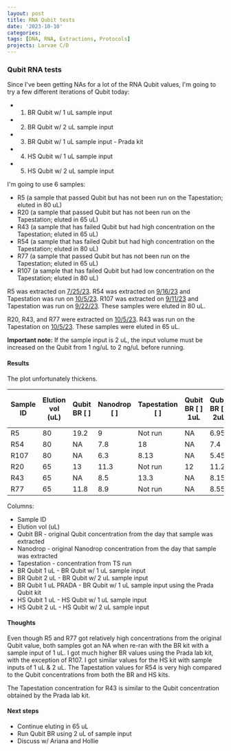 ```yaml
---
layout: post
title: RNA Qubit tests
date: '2023-10-10'
categories:
tags: [DNA, RNA, Extractions, Protocols]
projects: Larvae C/D 
---
```


### Qubit RNA tests 

Since I've been getting NAs for a lot of the RNA Qubit values, I'm going to try a few different iterations of Qubit today: 

- 1) BR Qubit w/ 1 uL sample input
- 2) BR Qubit w/ 2 uL sample input
- 3) BR Qubit w/ 1 uL sample input - Prada kit 
- 4) HS Qubit w/ 1 uL sample input
- 5) HS Qubit w/ 2 uL sample input

I'm going to use 6 samples: 

- R5 (a sample that passed Qubit but has not been run on the Tapestation; eluted in 80 uL)
- R20 (a sample that passed Qubit but has not been run on the Tapestation; eluted in 65 uL)
- R43 (a sample that has failed Qubit but had high concentration on the Tapestation; eluted in 65 uL)
- R54 (a sample that has failed Qubit but had high concentration on the Tapestation; eluted in 80 uL)
- R77 (a sample that passed Qubit but has not been run on the Tapestation; eluted in 65 uL)
- R107 (a sample that has failed Qubit but had low concentration on the Tapestation; eluted in 80 uL)


R5 was extracted on [7/25/23](https://github.com/JillAshey/JillAshey_Putnam_Lab_Notebook/blob/master/_posts/2023-07-25-MiniprepPlus-DNA%3ARNA-extractions-McapLarvae.md). R54 was extracted on [9/16/23](https://github.com/JillAshey/JillAshey_Putnam_Lab_Notebook/blob/master/_posts/2023-09-16-MiniprepPlus-DNA%3ARNA-extractions-McapLarvae.md) and Tapestation was run on [10/5/23](https://github.com/JillAshey/JillAshey_Putnam_Lab_Notebook/blob/master/_posts/2023-10-05-Tapestation-McapLarvae.md). R107 was extracted on [9/11/23](https://github.com/JillAshey/JillAshey_Putnam_Lab_Notebook/blob/master/_posts/2023-09-11-MiniprepPlus-DNA%3ARNA-extractions-McapLarvae.md) and Tapestation was run on [9/22/23](https://github.com/JillAshey/JillAshey_Putnam_Lab_Notebook/blob/master/_posts/2023-09-22-Tapestation-McapLarvae.md). These samples were eluted in 80 uL. 

R20, R43, and R77 were extracted on [10/5/23](https://github.com/JillAshey/JillAshey_Putnam_Lab_Notebook/blob/master/_posts/2023-10-05-MiniprepPlus-DNA%3ARNA-extractions-McapLarvae.md). R43 was run on the Tapestation on [10/5/23](https://github.com/JillAshey/JillAshey_Putnam_Lab_Notebook/blob/master/_posts/2023-10-05-Tapestation-McapLarvae.md). These samples were eluted in 65 uL. 

**Important note:** If the sample input is 2 uL, the input volume must be increased on the Qubit from 1 ng/uL to 2 ng/uL before running. 

#### Results 

The plot unfortunately thickens. 

| Sample ID | Elution vol (uL) | Qubit BR [ ] | Nanodrop [ ] | Tapestation [ ] | Qubit BR [ ] 1uL | Qubit BR [ ] 2uL | Qubit BR [ ] 1uL PRADA | Qubit HS [ ] 1uL | Qubit HS [ ] 2uL |
| --------- | ---------------- | ------------ | ------------ | --------------- | ---------------- | ---------------- | ---------------------- | ---------------- | ---------------- |
| R5        | 80               | 19.2         | 9            | Not run         | NA               | 6.95             | 14.2                   | 8.11             | 7.14             |
| R54       | 80               | NA           | 7.8          | 18              | NA               | 7.4              | 12.1                   | 7.95             | 7.4              |
| R107      | 80               | NA           | 6.3          | 8.13            | NA               | 5.45             | NA                     | 5.43             | 5.6              |
| R20       | 65               | 13           | 11.3         | Not run         | 12               | 11.2             | 17.3                   | 10.02            | 10.05            |
| R43       | 65               | NA           | 8.5          | 13.3            | NA               | 8.15             | 13.8                   | 6.99             | 7.5              |
| R77       | 65               | 11.8         | 8.9          | Not run         | NA               | 8.55             | 16                     | 8.93             | 7.7              |

Columns: 

- Sample ID 
- Elution vol (uL) 
- Qubit BR - original Qubit concentration from the day that sample was extracted
- Nanodrop - original Nanodrop concentration from the day that sample was extracted
- Tapestation - concentration from TS run 
- BR Qubit 1 uL - BR Qubit w/ 1 uL sample input
- BR Qubit 2 uL - BR Qubit w/ 2 uL sample input
- BR Qubit 1 uL PRADA - BR Qubit w/ 1 uL sample input using the Prada Qubit kit 
- HS Qubit 1 uL - HS Qubit w/ 1 uL sample input
- HS Qubit 2 uL - HS Qubit w/ 2 uL sample input

#### Thoughts

Even though R5 and R77 got relatively high concentrations from the original Qubit value, both samples got an NA when re-ran with the BR kit with a sample input of 1 uL. I got much higher BR values using the Prada lab kit, with the exception of R107. I got similar values for the HS kit with sample inputs of 1 uL & 2 uL. The Tapestation values for R54 is very high compared to the Qubit concentrations from both the BR and HS kits. 

The Tapestation concentration for R43 is similar to the Qubit concentration obtained by the Prada lab kit. 

#### Next steps 

- Continue eluting in 65 uL
- Run Qubit BR using 2 uL of sample input
- Discuss w/ Ariana and Hollie 